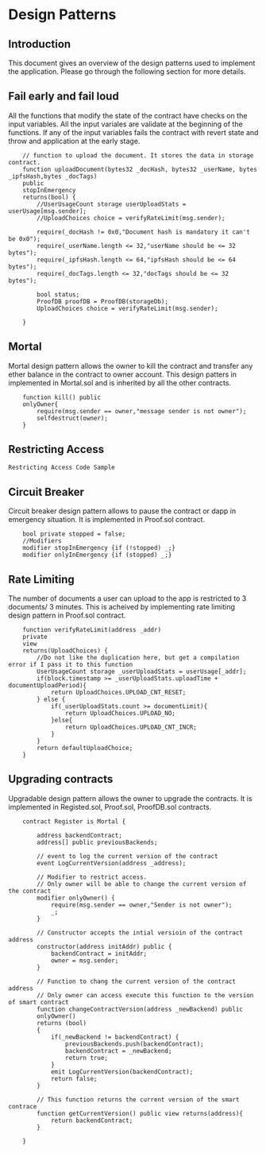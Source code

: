 # Design Patterns

## Introduction
This document gives an overview of the design patterns used to implement the application. Please go through the following section for more details.

## Fail early and fail loud
All the functions that modify the state of the contract have checks on the input variables. All the input variales are validate at the beginning of the functions. If any of the input variables fails the contract with revert state and throw and application at the early stage.

```
    // function to upload the document. It stores the data in storage contract.
    function uploadDocument(bytes32 _docHash, bytes32 _userName, bytes _ipfsHash,bytes _docTags) 
    public
    stopInEmergency 
    returns(bool) {
        //UserUsageCount storage userUploadStats = userUsage[msg.sender];
        //UploadChoices choice = verifyRateLimit(msg.sender);
        
        require(_docHash != 0x0,"Document hash is mandatory it can't be 0x0");
        require(_userName.length <= 32,"userName should be <= 32 bytes");
        require(_ipfsHash.length <= 64,"ipfsHash should be <= 64 bytes");
        require(_docTags.length <= 32,"docTags should be <= 32 bytes");
        
        bool status;
        ProofDB proofDB = ProofDB(storageDb);
        UploadChoices choice = verifyRateLimit(msg.sender);

    }
```

## Mortal

Mortal design pattern allows the owner to kill the contract and transfer any ether balance in the contract to owner account. This design patters in implemented in Mortal.sol and is inherited by all the other contracts.

```
    function kill() public 
    onlyOwner{
        require(msg.sender == owner,"message sender is not owner");
        selfdestruct(owner);
    }
```

## Restricting Access
```
Restricting Access Code Sample
```

## Circuit Breaker

Circuit breaker design pattern allows to pause the contract or dapp in emergency situation. It is implemented in Proof.sol contract.

```
    bool private stopped = false;
    //Modifiers
    modifier stopInEmergency {if (!stopped) _;}
    modifier onlyInEmergency {if (stopped) _;}
```

## Rate Limiting

The number of documents a user can upload to the app is restricted to 3 documents/ 3 minutes. This is acheived by implementing rate limiting design pattern in Proof.sol contract. 

```
    function verifyRateLimit(address _addr)
    private
    view
    returns(UploadChoices) {
        //Do not like the duplication here, but get a compilation error if I pass it to this function
        UserUsageCount storage _userUploadStats = userUsage[_addr];
        if(block.timestamp >= _userUploadStats.uploadTime + documentUploadPeriod){
            return UploadChoices.UPLOAD_CNT_RESET;
        } else {
            if(_userUploadStats.count >= documentLimit){
                return UploadChoices.UPLOAD_NO;
            }else{
                return UploadChoices.UPLOAD_CNT_INCR;
            }
        }
        return defaultUploadChoice;
    }
```

## Upgrading contracts

Upgradable design pattern allows the owner to upgrade the contracts. It is implemented in Registed.sol, Proof.sol, ProofDB.sol contracts.

```
    contract Register is Mortal {
        
        address backendContract;
        address[] public previousBackends;
        
        // event to log the current version of the contract
        event LogCurrentVersion(address _address);
        
        // Modifier to restrict access.
        // Only owner will be able to change the current version of the contract
        modifier onlyOwner() {
            require(msg.sender == owner,"Sender is not owner");
            _;
        }
        
        // Constructor accepts the intial versioin of the contract address 
        constructor(address initAddr) public {
            backendContract = initAddr;
            owner = msg.sender;
        }
        
        // Function to chang the current version of the contract address
        // Only owner can access execute this function to the version of smart contract
        function changeContractVersion(address _newBackend) public
        onlyOwner()
        returns (bool)
        {
            if(_newBackend != backendContract) {
                previousBackends.push(backendContract);
                backendContract = _newBackend;
                return true;
            }
            emit LogCurrentVersion(backendContract);
            return false;
        }
        
        // This function returns the current version of the smart contrace
        function getCurrentVersion() public view returns(address){
            return backendContract;
        }
        
    }
```
